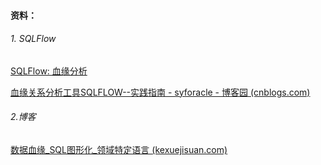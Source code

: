 #### 资料：

###### 1. SQLFlow

[SQLFlow: 血缘分析](https://sqlflow.gudusoft.com/#/)

[血缘关系分析工具SQLFLOW--实践指南 - syforacle - 博客园 (cnblogs.com)](https://www.cnblogs.com/syforacle/p/sqlflowsc.html)

###### 2.博客

[数据血缘_SQL图形化_领域特定语言 (kexuejisuan.com)](https://www.kexuejisuan.com/)

